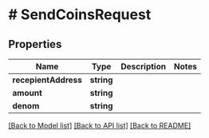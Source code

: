 # # SendCoinsRequest

## Properties

Name | Type | Description | Notes
------------ | ------------- | ------------- | -------------
**recepientAddress** | **string** |  |
**amount** | **string** |  |
**denom** | **string** |  |

[[Back to Model list]](../../README.md#models) [[Back to API list]](../../README.md#endpoints) [[Back to README]](../../README.md)
